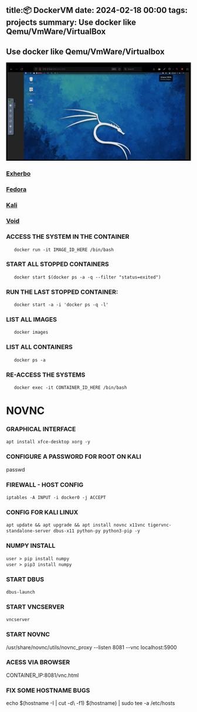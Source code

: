 title:📦 DockerVM
date: 2024-02-18 00:00
tags: projects
summary: Use docker like Qemu/VmWare/VirtualBox
---
Use docker like Qemu/VmWare/Virtualbox
---
![dockervm](/images/dockervm.png)

### [Exherbo](/download/exherbo.sh)
### [Fedora](/download/fedora.sh)
### [Kali](/download/kali.sh)
### [Void](/download/void.sh)

### ACCESS THE SYSTEM IN THE CONTAINER
       docker run -it IMAGE_ID_HERE /bin/bash
### START ALL STOPPED CONTAINERS
       docker start $(docker ps -a -q --filter "status=exited")
### RUN THE LAST STOPPED CONTAINER:
       docker start -a -i 'docker ps -q -l'
### LIST ALL IMAGES
       docker images
### LIST ALL CONTAINERS
       docker ps -a
### RE-ACCESS THE SYSTEMS
       docker exec -it CONTAINER_ID_HERE /bin/bash
# NOVNC 
### GRAPHICAL INTERFACE
    apt install xfce-desktop xorg -y
### CONFIGURE A PASSWORD FOR ROOT ON KALI
passwd
### FIREWALL - HOST CONFIG
    iptables -A INPUT -i docker0 -j ACCEPT
### CONFIG FOR KALI LINUX
    apt update && apt upgrade && apt install novnc x11vnc tigervnc-standalone-server dbus-x11 python-py python3-pip -y
### NUMPY INSTALL
    user > pip install numpy
    user > pip3 install numpy
### START DBUS
    dbus-launch
### START VNCSERVER
    vncserver
### START NOVNC
/usr/share/novnc/utils/novnc_proxy --listen 8081 --vnc localhost:5900
### ACESS VIA BROWSER
CONTAINER_IP:8081/vnc.html
### FIX SOME HOSTNAME BUGS
echo $(hostname -I | cut -d\  -f1) $(hostname) | sudo tee -a /etc/hosts
